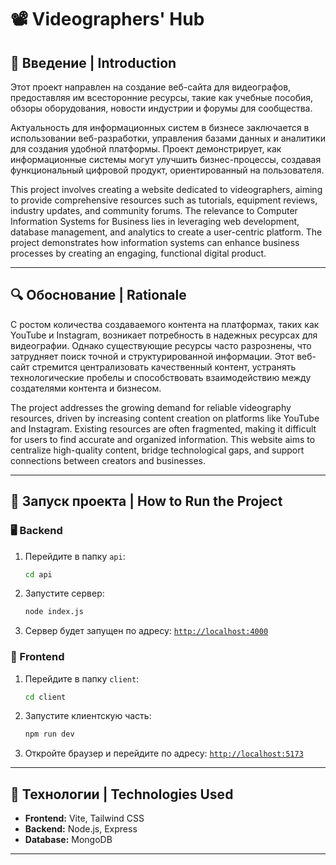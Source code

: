 # 📽 Videographers' Hub

## 📝 Введение | Introduction

Этот проект направлен на создание веб-сайта для видеографов, предоставляя им всесторонние ресурсы, такие как учебные пособия, обзоры оборудования, новости индустрии и форумы для сообщества.

Актуальность для информационных систем в бизнесе заключается в использовании веб-разработки, управления базами данных и аналитики для создания удобной платформы. Проект демонстрирует, как информационные системы могут улучшить бизнес-процессы, создавая функциональный цифровой продукт, ориентированный на пользователя.

This project involves creating a website dedicated to videographers, aiming to provide comprehensive resources such as tutorials, equipment reviews, industry updates, and community forums. The relevance to Computer Information Systems for Business lies in leveraging web development, database management, and analytics to create a user-centric platform. The project demonstrates how information systems can enhance business processes by creating an engaging, functional digital product.

---

## 🔍 Обоснование | Rationale

С ростом количества создаваемого контента на платформах, таких как YouTube и Instagram, возникает потребность в надежных ресурсах для видеографии. Однако существующие ресурсы часто разрознены, что затрудняет поиск точной и структурированной информации. Этот веб-сайт стремится централизовать качественный контент, устранять технологические пробелы и способствовать взаимодействию между создателями контента и бизнесом.

The project addresses the growing demand for reliable videography resources, driven by increasing content creation on platforms like YouTube and Instagram. Existing resources are often fragmented, making it difficult for users to find accurate and organized information. This website aims to centralize high-quality content, bridge technological gaps, and support connections between creators and businesses.

---

## 🚀 Запуск проекта | How to Run the Project

### 🖥 Backend

1. Перейдите в папку `api`:
   ```sh
   cd api
   ```
2. Запустите сервер:
   ```sh
   node index.js
   ```
3. Сервер будет запущен по адресу: [`http://localhost:4000`](http://localhost:4000)

### 🎨 Frontend

1. Перейдите в папку `client`:
   ```sh
   cd client
   ```
2. Запустите клиентскую часть:
   ```sh
   npm run dev
   ```
3. Откройте браузер и перейдите по адресу: [`http://localhost:5173`](http://localhost:5173)

---

## 📌 Технологии | Technologies Used

- **Frontend:** Vite, Tailwind CSS
- **Backend:** Node.js, Express
- **Database:** MongoDB

---
